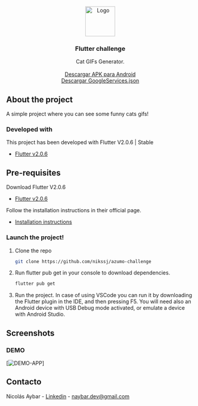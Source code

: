 
<!-- PROJECT LOGO -->
<br />
<p align="center">
  <a href="https://nikssj.dev">
    <img src="images/logo.png" alt="Logo" width="80" height="80">
  </a>

  <h3 align="center">Flutter challenge</h3>

  <p align="center">
    Cat GIFs Generator.
    <br /> <br />
    <a href="https://drive.google.com/file/d/1CLJGZWWncEbqneFVZy0plYqOIRQLoTf1/view?usp=sharing">Descargar APK para Android</a>
    <br />
    <a href="https://drive.google.com/file/d/1agSN5i1AZ-JPXQ5i420YoXjYWwSidvih/view?usp=sharing">Descargar GoogleServices.json</a>
    <br />
   
  </p>
</p>



<!-- ABOUT THE PROJECT -->
## About the project


A simple project where you can see some funny cats gifs!



### Developed with

This project has been developed with Flutter V2.0.6 | Stable

* [Flutter v2.0.6](https://storage.googleapis.com/flutter_infra_release/releases/stable/windows/flutter_windows_2.0.6-stable.zip)



<!-- GETTING STARTED -->

## Pre-requisites

Download Flutter V2.0.6

* [Flutter v2.0.6](https://storage.googleapis.com/flutter_infra_release/releases/stable/windows/flutter_windows_2.0.6-stable.zip)

Follow the installation instructions in their official page.

* [Installation instructions](https://flutter.dev/docs/get-started/install)


### Launch the project!


1. Clone the repo
   ```sh
   git clone https://github.com/nikssj/azumo-challenge
   ```
2. Run flutter pub get in your console to download dependencies. 
   ```sh
   flutter pub get
   ```
3. Run the project. In case of using VSCode you can run it by downloading the Flutter plugin in the IDE, and then pressing F5. You will need also an Android device with USB Debug mode activated, or emulate a device with Android Studio.



<!-- Screenshots -->
## Screenshots


### DEMO
[![DEMO-APP][demo]]



<!-- CONTACT -->
## Contacto

Nicolás Aybar - [Linkedin](https://linkedin.com/in/nikssj) - naybar.dev@gmail.com



<!-- MARKDOWN LINKS & IMAGES -->
[linkedin-url]: https://linkedin.com/in/nikssj
[demo]: assets/demo.gif


